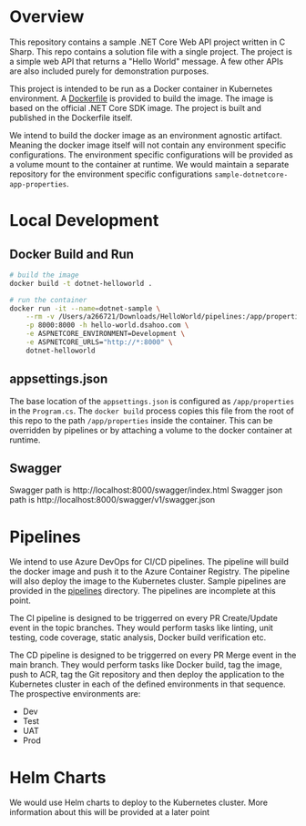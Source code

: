 # Overview

This repository contains a sample .NET Core Web API project written in C Sharp. This repo contains a solution file with a single project. The project is a simple web API that returns a "Hello World" message. A few other APIs are also included purely for demonstration purposes.

This project is intended to be run as a Docker container in Kubernetes environment. A [Dockerfile](./Dockerfile) is provided to build the image. The image is based on the official .NET Core SDK image. The project is built and published in the Dockerfile itself.

We intend to build the docker image as an environment agnostic artifact. Meaning the docker image itself will not contain any environment specific configurations. The environment specific configurations will be provided as a volume mount to the container at runtime. We would maintain a separate repository for the environment specific configurations `sample-dotnetcore-app-properties`.

# Local Development

## Docker Build and Run

```bash
# build the image
docker build -t dotnet-helloworld .

# run the container
docker run -it --name=dotnet-sample \
    --rm -v /Users/a266721/Downloads/HelloWorld/pipelines:/app/properties \
    -p 8000:8000 -h hello-world.dsahoo.com \
    -e ASPNETCORE_ENVIRONMENT=Development \
    -e ASPNETCORE_URLS="http://*:8000" \
    dotnet-helloworld
```

## appsettings.json

The base location of the `appsettings.json` is configured as `/app/properties` in the `Program.cs`. The `docker build` process copies this file from the root of this repo to the path `/app/properties` inside the container. This can be overridden by pipelines
or by attaching a volume to the docker container at runtime.

## Swagger

Swagger path is http://localhost:8000/swagger/index.html
Swagger json path is http://localhost:8000/swagger/v1/swagger.json

# Pipelines

We intend to use Azure DevOps for CI/CD pipelines. The pipeline will build the docker image and push it to the Azure Container Registry. The pipeline will also deploy the image to the Kubernetes cluster. Sample pipelines are provided in the [pipelines](./pipelines/) directory. The pipelines are incomplete at this point.

The CI pipeline is designed to be triggerred on every PR Create/Update event in the topic branches. They would perform tasks like linting, unit testing, code coverage, static analysis, Docker build verification etc.

The CD pipeline is designed to be triggerred on every PR Merge event in the main branch. They would perform tasks like Docker build, tag the image, push to ACR, tag the Git repository and then deploy the application to the Kubernetes cluster in each of the defined environments in that sequence. The prospective environments are:
- Dev
- Test
- UAT
- Prod

# Helm Charts
We would use Helm charts to deploy to the Kubernetes cluster. More information about this will be provided at a later point